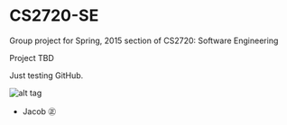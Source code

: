 # CS2720-SE
Group project for Spring, 2015 section of CS2720: Software Engineering

Project TBD


Just testing GitHub. 

![alt tag](https://pbs.twimg.com/profile_images/507928108544958464/OCchHzpj_400x400.png)
- Jacob ㊣
